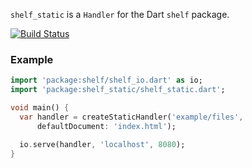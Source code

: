 `shelf_static` is a `Handler` for the Dart `shelf` package.

[![Build Status](https://travis-ci.org/dart-lang/shelf_static.svg?branch=master)](https://travis-ci.org/dart-lang/shelf_static?branch=master)

### Example
```dart
import 'package:shelf/shelf_io.dart' as io;
import 'package:shelf_static/shelf_static.dart';

void main() {
  var handler = createStaticHandler('example/files', 
      defaultDocument: 'index.html');

  io.serve(handler, 'localhost', 8080);
}
```
